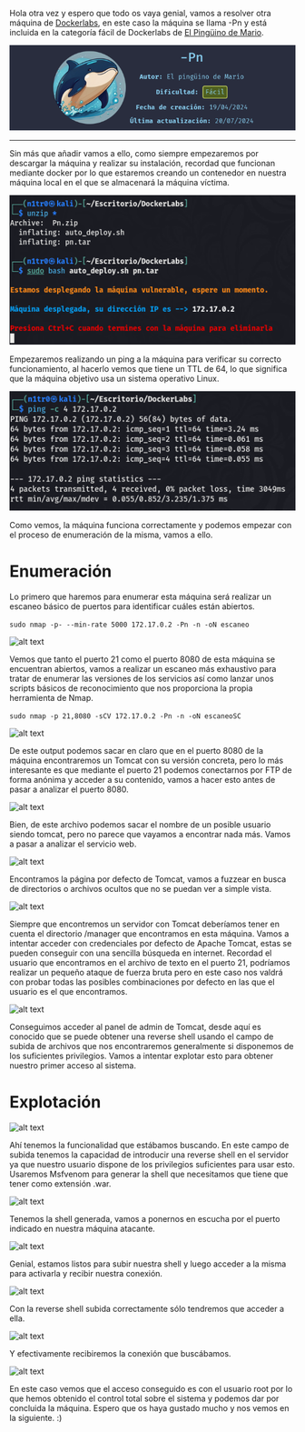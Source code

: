 
Hola otra vez y espero que todo os vaya genial, vamos a resolver otra máquina de [Dockerlabs](https://dockerlabs.es/#/), en este caso la máquina se llama -Pn y está incluida en la categoría fácil de Dockerlabs de [El Pingüino de Mario](https://www.youtube.com/channel/UCGLfzfKRUsV6BzkrF1kJGsg).

![alt text](images/image.png)

---------------------------------------------------------------------------------------------------------------------------------------------------

Sin más que añadir vamos a ello, como siempre empezaremos por descargar la máquina y realizar su instalación, recordad que funcionan mediante docker por lo que estaremos creando un contenedor en nuestra máquina local en el que se almacenará la máquina víctima.

![alt text](images/image-1.png)

Empezaremos realizando un ping a la máquina para verificar su correcto funcionamiento, al hacerlo vemos que tiene un TTL de 64, lo que significa que la máquina objetivo usa un sistema operativo Linux.

![alt text](images/image-2.png)

Como vemos, la máquina funciona correctamente y podemos empezar con el proceso de enumeración de la misma, vamos a ello.

# Enumeración

Lo primero que haremos para enumerar esta máquina será realizar un escaneo básico de puertos para identificar cuáles están abiertos.

```sudo nmap -p- --min-rate 5000 172.17.0.2 -Pn -n -oN escaneo```

![alt text](images/image-3.png)

Vemos que tanto el puerto 21 como el puerto 8080 de esta máquina se encuentran abiertos, vamos a realizar un escaneo más exhaustivo para tratar de enumerar las versiones de los servicios así como lanzar unos scripts básicos de reconocimiento que nos proporciona la propia herramienta de Nmap.

``sudo nmap -p 21,8080 -sCV 172.17.0.2 -Pn -n -oN escaneoSC``

![alt text](images/image-4.png)

De este output podemos sacar en claro que en el puerto 8080 de la máquina encontraremos un Tomcat con su versión concreta, pero lo más interesante es que mediante el puerto 21 podemos conectarnos por FTP de forma anónima y acceder a su contenido, vamos a hacer esto antes de pasar a analizar el puerto 8080.

![alt text](images/image-7.png)

Bien, de este archivo podemos sacar el nombre de un posible usuario siendo tomcat, pero no parece que vayamos a encontrar nada más. Vamos a pasar a analizar el servicio web.

![alt text](images/image-5.png)

Encontramos la página por defecto de Tomcat, vamos a fuzzear en busca de directorios o archivos ocultos que no se puedan ver a simple vista.

![alt text](images/image-6.png)

Siempre que encontremos un servidor con Tomcat deberíamos tener en cuenta el directorio /manager que encontramos en esta máquina. Vamos a intentar acceder con credenciales por defecto de Apache Tomcat, estas se pueden conseguir con una sencilla búsqueda en internet. Recordad el usuario que encontramos en el archivo de texto en el puerto 21, podríamos realizar un pequeño ataque de fuerza bruta pero en este caso nos valdrá con probar todas las posibles combinaciones por defecto en las que el usuario es el que encontramos.

![alt text](images/image-8.png)

Conseguimos acceder al panel de admin de Tomcat, desde aquí es conocido que se puede obtener una reverse shell usando el campo de subida de archivos que nos encontraremos generalmente si disponemos de los suficientes privilegios. Vamos a intentar explotar esto para obtener nuestro primer acceso al sistema.

# Explotación

![alt text](images/image-9.png)

Ahí tenemos la funcionalidad que estábamos buscando. En este campo de subida tenemos la capacidad de introducir una reverse shell en el servidor ya que nuestro usuario dispone de los privilegios suficientes para usar esto. Usaremos Msfvenom para generar la shell que necesitamos que tiene que tener como extensión .war.

![alt text](images/image-10.png)

Tenemos la shell generada, vamos a ponernos en escucha por el puerto indicado en nuestra máquina atacante.

![alt text](images/image-11.png)

Genial, estamos listos para subir nuestra shell y luego acceder a la misma para activarla y recibir nuestra conexión.

![alt text](images/image-12.png)

Con la reverse shell subida correctamente sólo tendremos que acceder a ella.

![alt text](images/image-13.png)

Y efectivamente recibiremos la conexión que buscábamos.

![alt text](images/image-14.png)

En este caso vemos que el acceso conseguido es con el usuario root por lo que hemos obtenido el control total sobre el sistema y podemos dar por concluida la máquina. Espero que os haya gustado mucho y nos vemos en la siguiente. :)

